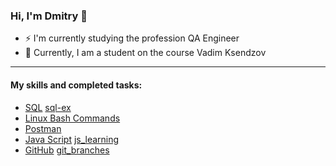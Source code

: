 ### Hi, I'm Dmitry 👋

<!--
**setter-getter/setter-getter** is a ✨ _special_ ✨ repository because its `README.md` (this file) appears on your GitHub profile.

Here are some ideas to get you started:

- 🔭 I’m currently working on ...
- 🌱 I am currently learning 
- 👯 I’m looking to collaborate on ...
- 🤔 I’m looking for help with ...
- 💬 Ask me about ...
- 📫 How to reach me: ...
- 😄 Pronouns: ...
- ⚡ Fun fact: ...
-->
- ⚡ I'm currently studying the profession QA Engineer
- 🌱 Currently, I am a student on the course Vadim Ksendzov
 ***
 #### My skills and completed tasks:
 
 * [SQL](https://github.com/setter-getter/SQL) [sql-ex](https://github.com/setter-getter/sql-ex)
 * [Linux Bash Commands](https://github.com/setter-getter/bash_commands)
 * [Postman](https://github.com/setter-getter/Postman)
 * [Java Script](https://github.com/setter-getter/HW_JS) [js_learning](https://github.com/setter-getter/js_learning)
 * [GitHub](https://github.com/setter-getter/JSON) [git_branches](https://github.com/setter-getter/git_branches)
